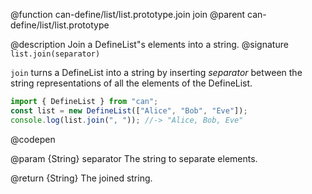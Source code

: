 @function can-define/list/list.prototype.join join
@parent can-define/list/list.prototype

@description Join a DefineList"s elements into a string.
@signature `list.join(separator)`

  `join` turns a DefineList into a string by inserting _separator_ between the string representations
  of all the elements of the DefineList.

  ```js
  import { DefineList } from "can";
  const list = new DefineList(["Alice", "Bob", "Eve"]);
  console.log(list.join(", ")); //-> "Alice, Bob, Eve"
  ```
  @codepen

  @param {String} separator The string to separate elements.

  @return {String} The joined string.
